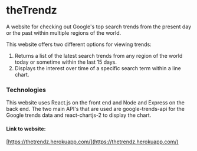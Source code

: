 # theTrendz

A website for checking out Google's top search trends from the present day or the past
within multiple regions of the world.

This website offers two different options for viewing trends:

1. Returns a list of the latest search trends from any region of the world today or
sometime within the last 15 days.
2. Displays the interest over time of a specific search term within a line chart.

### Technologies 

This website uses React.js on the front end and Node and Express on the back end. 
The two main API's that are used are google-trends-api for the Google trends data 
and react-chartjs-2 to display the chart.

#### Link to website:
[https://thetrendz.herokuapp.com/](https://thetrendz.herokuapp.com/)

